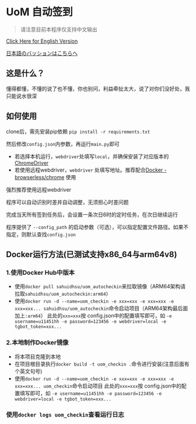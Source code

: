# UoM 自动签到
> 请注意目前本程序仅支持中文输出

[Click Here for English Version](README_en.md)

[日本語のバッションはこちらへ](README_jp.md)

## 这是什么？
懂得都懂，不懂的说了也不懂，你也别问，利益牵扯太大，说了对你们没好处，我只能说水很深

## 如何使用
clone后，需先安装pip依赖
```pip install -r requirements.txt```

然后修改```config.json```内参数，再运行```main.py```即可

* 若选择本机运行，```webdriver```处填写```local```，并确保安装了对应版本的[ChromeDriver](https://chromedriver.chromium.org/downloads)
* 若使用远程webdriver，```webdriver```
  处填写地址。推荐配合[Docker - browserless/chrome](https://registry.hub.docker.com/r/browserless/chrome) 使用

强烈推荐使用远程webdriver

程序可以自动识别时差并自动调整，无须担心时差问题

完成当天所有签到任务后，会设置一条次日6时的定时任务，在次日继续运行

程序提供了 ```--config_path``` 的启动参数（可选），可以指定配置文件路径。如果不指定，则默认查找```config.json```

## Docker运行方法(已测试支持x86_64与arm64v8)
### 1.使用Docker Hub中版本
* 使用`docker pull sahuidhsu/uom_autocheckin`来拉取镜像（ARM64架构请拉取`sahuidhsu/uom_autocheckin:arm64`）
* 使用`docker run -d --name=uom_checkin -e xxx=xxx -e xxx=xxx -e xxx=xxx... sahuidhsu/uom_autocheckin`命令启动项目（ARM64架构最后面加上`:arm64`） 此处的`xxx=xxx`按
config.json中的配置填写即可，如 `-e username=u11451hh -e password=123456 -e webdriver=local -e tgbot_token=xxx...`

### 2.本地制作Docker镜像
* 将本项目克隆到本地
* 在项目根目录执行`docker build -t uom_checkin .`命令进行安装(注意后面有个英文句号)
* 使用`docker run -d --name=uom_checkin -e xxx=xxx -e xxx=xxx -e xxx=xxx... uom_checkin`命令启动项目 此处的`xxx=xxx`按
config.json中的配置填写即可，如 `-e username=u11451hh -e password=123456 -e webdriver=local -e tgbot_token=xxx...`


### 使用`docker logs uom_checkin`查看运行日志